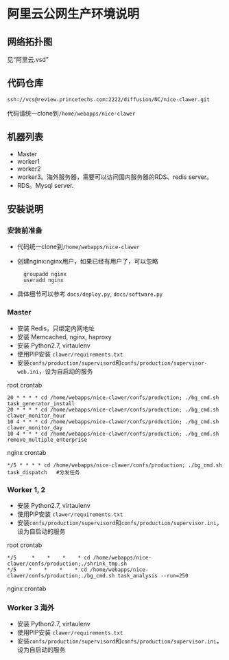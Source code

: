 # 阿里云公网生产环境说明

## 网络拓扑图

见“阿里云.vsd”

## 代码仓库

`ssh://vcs@review.princetechs.com:2222/diffusion/NC/nice-clawer.git`

代码请统一clone到`/home/webapps/nice-clawer`

## 机器列表

- Master
- worker1
- worker2
- worker3。海外服务器，需要可以访问国内服务器的RDS、redis server。
- RDS。Mysql server.

## 安装说明 

### 安装前准备

- 代码统一clone到`/home/webapps/nice-clawer`
- 创建nginx:nginx用户，如果已经有用户了，可以忽略

        groupadd nginx
        useradd nginx

- 具体细节可以参考 `docs/deploy.py`, `docs/software.py`


### Master

- 安装 Redis，只绑定内网地址
- 安装 Memcached, nginx, haproxy
- 安装 Python2.7, virtaulenv 
- 使用PIP安装 `clawer/requirements.txt`
- 安装`confs/production/supervisord`和`confs/production/supervisor-web.ini`，设为自启动的服务


root crontab 

    20 * * * * cd /home/webapps/nice-clawer/confs/production; ./bg_cmd.sh task_generator_install
    20 * * * * cd /home/webapps/nice-clawer/confs/production; ./bg_cmd.sh clawer_monitor_hour
    10 4 * * * cd /home/webapps/nice-clawer/confs/production; ./bg_cmd.sh clawer_monitor_day
    10 4 * * * cd /home/webapps/nice-clawer/confs/production; ./bg_cmd.sh remove_multiple_enterprise


nginx crontab

    */5 * * * * cd /home/webapps/nice-clawer/confs/production; ./bg_cmd.sh task_dispatch   #分发任务


### Worker 1, 2

- 安装 Python2.7, virtaulenv 
- 使用PIP安装 `clawer/requirements.txt`
- 安装`confs/production/supervisord`和`confs/production/supervisor.ini`，设为自启动的服务

root crontab 

    */5     *    *    *    * cd /home/webapps/nice-clawer/confs/production;./shrink_tmp.sh
    */5    *    *    *    * cd /home/webapps/nice-clawer/confs/production;./bg_cmd.sh task_analysis --run=250


nginx crontab


### Worker 3 海外

- 安装 Python2.7, virtaulenv 
- 使用PIP安装 `clawer/requirements.txt`
- 安装`confs/production/supervisord`和`confs/production/supervisor.ini`，设为自启动的服务
